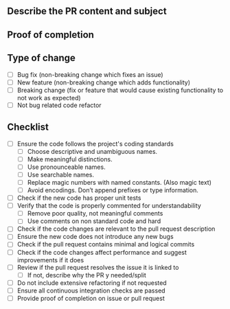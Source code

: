 <!--- Provide a general summary of your changes in the Title above -->

## Describe the PR content and subject
<!--- Describe your changes in detail -->

## Proof of completion
<!-- Please provide an image or text that proof the PR completes the requirement --> 

## Type of change
<!--  Please delete options that are not relevant. -->
- [ ] Bug fix (non-breaking change which fixes an issue)
- [ ] New feature (non-breaking change which adds functionality)
- [ ] Breaking change (fix or feature that would cause existing functionality to not work as expected)
- [ ] Not bug related code refactor

## Checklist
<!-- You must check --> 
- [ ]  Ensure the code follows the project's coding standards
    - [ ]  Choose descriptive and unambiguous names.
    - [ ]  Make meaningful distinctions.
    - [ ]  Use pronounceable names.
    - [ ]  Use searchable names.
    - [ ]  Replace magic numbers with named constants. (Also magic text)
    - [ ]  Avoid encodings. Don’t append prefixes or type information.
- [ ]  Check if the new code has proper unit tests
- [ ]  Verify that the code is properly commented for understandability
    - [ ]  Remove poor quality, not meaningful comments
    - [ ]  Use comments on non standard code and hard
- [ ]  Check if the code changes are relevant to the pull request description
- [ ]  Ensure the new code does not introduce any new bugs
- [ ]  Check if the pull request contains minimal and logical commits
- [ ]  Check if the code changes affect performance and suggest improvements if it does
- [ ]  Review if the pull request resolves the issue it is linked to
    - [ ]  If not, describe why the PR y needed/split
- [ ]  Do not include extensive refactoring if not requested
- [ ]  Ensure all continuous integration checks are passed
- [ ]  Provide proof of completion on issue or pull request
